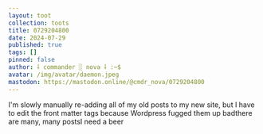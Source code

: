 ```yaml
---
layout: toot
collection: toots
title: 0729204800
date: 2024-07-29
published: true
tags: []
pinned: false
author: ⸸ commander ░ nova ⸸ :~$
avatar: /img/avatar/daemon.jpeg
mastodon: https://mastodon.online/@cmdr_nova/0729204800
---
```


I'm slowly manually re-adding all of my old posts to my new site, but I have to edit the front matter tags because Wordpress fugged them up badthere are many, many postsI need a beer
